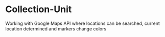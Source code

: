 # Collection-Unit
Working with Google Maps API where locations can be searched, current location determined and markers change colors

